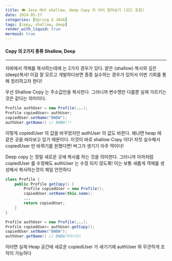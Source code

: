 ```yaml
---
title: 🌥 Java 에서 shallow, deep Copy 의 차이 알아보기 (코드 포함)
date: 2024-05-27
categories: [Spring & JAVA]
tags: [copy, shallow, deep]
render_with_liquid: true
mermaid: true
---
```

#### Copy 의 2가지 종류 Shallow, Deep
---
자바에서 객체를 복사하는데에 는 2가지 경우가 있다. 얕은 (shallow) 복사와 깊은 (deep)복사!
이걸 잘 모르고 개발하다보면 종종 실수하는 경우가 있어서 이번 기회를 통해 정리하고자 한다!

우선 Shallow Copy 는 주소값만을 복사한다. 그러니까 변수명만 다를뿐 실제 가르키는 것은 같다는 의미이다.

```java
Profile authUser = new Profile(...);
Profile copiedUser= authUser;
copiedUser.setName("BWBW");
authUser.getName() // BWBW!!!
```
이렇게 copiedUser 의 값을 바꾸었지만 authUser 의 값도 바뀐다. 왜냐면 heap 에 같은 곳을 바라보고 있기 때문이다. 이것이 바로 shallow Copy 이다!
자칫 실수해서 copiedUser 만 바뀌기를 원했다면! 버그가 생기기 아주 딱이다!

Deep copy 는 정말 새로운 곳에 복사를 하는 것을 의미한다. 그러니까 아까처럼 copiedUser 를 수정해도 authUser 는 수정 되지 않도록! 이는 보통 새롭게 객체를 생성해서 복사하는것이 제일 안전하다

```java
class Profile {
	public Profile getCopy() {
		Profile copiedUser = new Profile();
		copiedUser.setName(this.name);
		...
		return copiedUser;
	}
}

Profile authUser = new Profile(...);
Profile copiedUser= authUser.getCopy();
copiedUser.setName("BWBW");
authUser.getName() // BWBW가아니다!
```
이러면 실제 Heap 공간에 새로운 copiedUser 가 새기기에 authUser 와 무관하게 조작이 가능하다